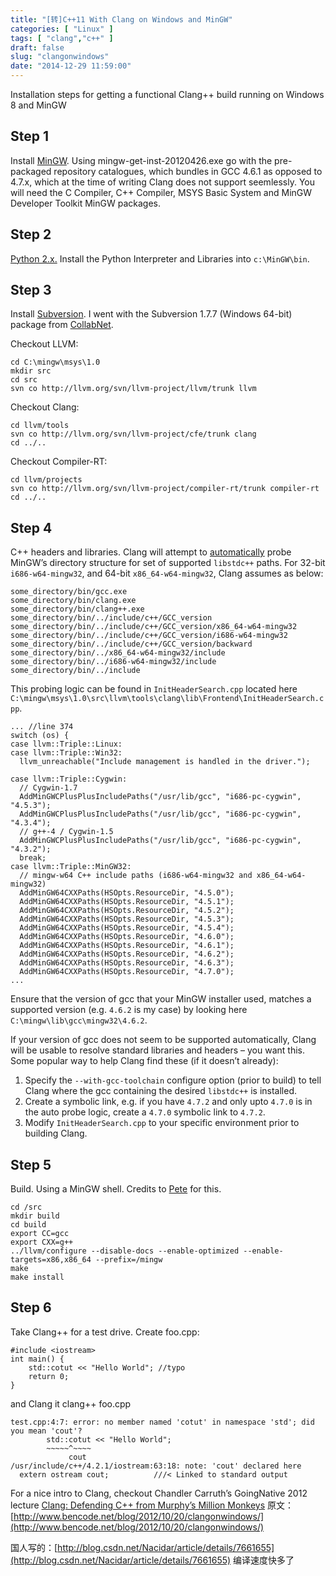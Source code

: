 ```yaml
---
title: "[转]C++11 With Clang on Windows and MinGW"
categories: [ "Linux" ]
tags: [ "clang","c++" ]
draft: false
slug: "clangonwindows"
date: "2014-12-29 11:59:00"
---
```


Installation steps for getting a functional Clang++ build running on Windows 8 and MinGW
##  Step 1  ##

Install [MinGW](https://sourceforge.net/projects/mingw/files/Installer/mingw-get-inst/). Using mingw-get-inst-20120426.exe go with the pre-packaged repository catalogues, which bundles in GCC 4.6.1 as opposed to 4.7.x, which at the time of writing Clang does not support seemlessly. You will need the C Compiler, C++ Compiler, MSYS Basic System and MinGW Developer Toolkit MinGW packages.


<!--more-->


##  Step 2  ##

[Python 2.x.](http://www.python.org/download/) Install the Python Interpreter and Libraries into `c:\MinGW\bin`.

##  Step 3  ##

Install [Subversion](http://subversion.apache.org/packages.html). I went with the Subversion 1.7.7 (Windows 64-bit) package from [CollabNet](http://www.collab.net/downloads/subversion).

Checkout LLVM:

    cd C:\mingw\msys\1.0
    mkdir src
    cd src
    svn co http://llvm.org/svn/llvm-project/llvm/trunk llvm

Checkout Clang:

    cd llvm/tools
    svn co http://llvm.org/svn/llvm-project/cfe/trunk clang
    cd ../..

Checkout Compiler-RT:

    cd llvm/projects
    svn co http://llvm.org/svn/llvm-project/compiler-rt/trunk compiler-rt
    cd ../..

##  Step 4  ##

C++ headers and libraries. Clang will attempt to [automatically](http://clang.llvm.org/docs/UsersManual.html#target_os_win32) probe MinGW’s directory structure for set of supported `libstdc++` paths. For 32-bit `i686-w64-mingw32`, and 64-bit `x86_64-w64-mingw32`, Clang assumes as below:

    some_directory/bin/gcc.exe
    some_directory/bin/clang.exe
    some_directory/bin/clang++.exe
    some_directory/bin/../include/c++/GCC_version
    some_directory/bin/../include/c++/GCC_version/x86_64-w64-mingw32
    some_directory/bin/../include/c++/GCC_version/i686-w64-mingw32
    some_directory/bin/../include/c++/GCC_version/backward
    some_directory/bin/../x86_64-w64-mingw32/include
    some_directory/bin/../i686-w64-mingw32/include
    some_directory/bin/../include

This probing logic can be found in `InitHeaderSearch.cpp` located here `C:\mingw\msys\1.0\src\llvm\tools\clang\lib\Frontend\InitHeaderSearch.cpp`.

    ... //line 374
    switch (os) {
    case llvm::Triple::Linux:
    case llvm::Triple::Win32:
      llvm_unreachable("Include management is handled in the driver.");
    
    case llvm::Triple::Cygwin:
      // Cygwin-1.7
      AddMinGWCPlusPlusIncludePaths("/usr/lib/gcc", "i686-pc-cygwin", "4.5.3");
      AddMinGWCPlusPlusIncludePaths("/usr/lib/gcc", "i686-pc-cygwin", "4.3.4");
      // g++-4 / Cygwin-1.5
      AddMinGWCPlusPlusIncludePaths("/usr/lib/gcc", "i686-pc-cygwin", "4.3.2");
      break;
    case llvm::Triple::MinGW32:
      // mingw-w64 C++ include paths (i686-w64-mingw32 and x86_64-w64-mingw32)
      AddMinGW64CXXPaths(HSOpts.ResourceDir, "4.5.0");
      AddMinGW64CXXPaths(HSOpts.ResourceDir, "4.5.1");
      AddMinGW64CXXPaths(HSOpts.ResourceDir, "4.5.2");
      AddMinGW64CXXPaths(HSOpts.ResourceDir, "4.5.3");
      AddMinGW64CXXPaths(HSOpts.ResourceDir, "4.5.4");
      AddMinGW64CXXPaths(HSOpts.ResourceDir, "4.6.0");
      AddMinGW64CXXPaths(HSOpts.ResourceDir, "4.6.1");
      AddMinGW64CXXPaths(HSOpts.ResourceDir, "4.6.2");
      AddMinGW64CXXPaths(HSOpts.ResourceDir, "4.6.3");
      AddMinGW64CXXPaths(HSOpts.ResourceDir, "4.7.0");
    ...

Ensure that the version of gcc that your MinGW installer used, matches a supported version (e.g. `4.6.2` is my case) by looking here `C:\mingw\lib\gcc\mingw32\4.6.2`.

If your version of gcc does not seem to be supported automatically, Clang will be usable to resolve standard libraries and headers – you want this. Some popular way to help Clang find these (if it doesn’t already):

 1. Specify the `--with-gcc-toolchain` configure option (prior to build)
    to tell Clang where the gcc containing the desired `libstdc++` is
    installed.
 2. Create a symbolic link, e.g. if you have `4.7.2` and only upto `4.7.0`
    is in the auto probe logic, create a `4.7.0` symbolic link to `4.7.2`.
 3. Modify `InitHeaderSearch.cpp` to your specific environment prior to
    building Clang.

##  Step 5  ##

Build. Using a MinGW shell. Credits to [Pete](http://pete.akeo.ie/2011/10/building-and-running-clang-static.html) for this.

    cd /src
    mkdir build
    cd build
    export CC=gcc
    export CXX=g++
    ../llvm/configure --disable-docs --enable-optimized --enable-targets=x86,x86_64 --prefix=/mingw
    make
    make install

##  Step 6  ##

Take Clang++ for a test drive. Create foo.cpp:

    #include <iostream>
    int main() {
        std::cotut << "Hello World"; //typo
        return 0;
    }

and Clang it clang++ foo.cpp

    test.cpp:4:7: error: no member named 'cotut' in namespace 'std'; did you mean 'cout'?
            std::cotut << "Hello World";
            ~~~~~^~~~~
                 cout
    /usr/include/c++/4.2.1/iostream:63:18: note: 'cout' declared here
      extern ostream cout;          ///< Linked to standard output

For a nice intro to Clang, checkout Chandler Carruth’s GoingNative 2012 lecture [Clang: Defending C++ from Murphy’s Million Monkeys](http://channel9.msdn.com/Events/GoingNative/GoingNative-2012/Clang-Defending-C-from-Murphy-s-Million-Monkeys)
原文：[http://www.bencode.net/blog/2012/10/20/clangonwindows/](http://www.bencode.net/blog/2012/10/20/clangonwindows/)

国人写的：[http://blog.csdn.net/Nacidar/article/details/7661655](http://blog.csdn.net/Nacidar/article/details/7661655) 编译速度快多了